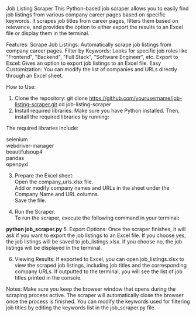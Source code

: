 Job Listing Scraper
This Python-based job scraper allows you to easily find job listings from various company career pages based on specific keywords. It scrapes job titles from career pages, filters them based on relevance, and provides the option to either export the results to an Excel file or display them in the terminal.

Features:
Scrape Job Listings: Automatically scrape job listings from company career pages.
Filter by Keywords: Looks for specific job roles like "Frontend", "Backend", "Full Stack", "Software Engineer", etc.
Export to Excel: Gives an option to export job listings to an Excel file.
Easy Customization: You can modify the list of companies and URLs directly through an Excel sheet.  

How to Use:  
  
1. Clone the repository:
git clone https://github.com/yourusername/job-listing-scraper.git
cd job-listing-scraper
2. Install required libraries:
Make sure you have Python installed. Then, install the required libraries by running:
  
The required libraries include:  

selenium  
webdriver-manager  
beautifulsoup4  
pandas    
openpyxl    

3. Prepare the Excel sheet:  
Open the company_urls.xlsx file.  
Add or modify company names and URLs in the sheet under the Company Name and URL columns.  
Save the file.

5. Run the Scraper:  
To run the scraper, execute the following command in your terminal:  

**python job_scraper.py**
5. Export Options:
Once the scraper finishes, it will ask if you want to export the job listings to an Excel file.
If you choose yes, the job listings will be saved to job_listings.xlsx.
If you choose no, the job listings will be displayed in the terminal.  

6. Viewing Results:
If exported to Excel, you can open job_listings.xlsx to view the scraped job listings, including job titles and the corresponding company URLs.
If outputted to the terminal, you will see the list of job titles printed in the console.

Notes:
Make sure you keep the browser window that opens during the scraping process active. The scraper will automatically close the browser once the process is finished.
You can modify the keywords used for filtering job titles by editing the keywords list in the job_scraper.py file.
